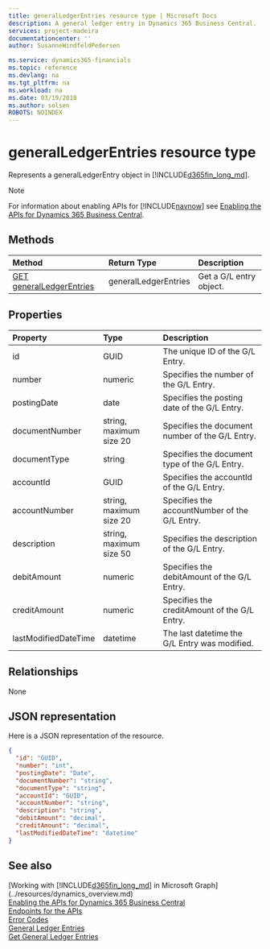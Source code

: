 ```yaml
---
title: generalLedgerEntries resource type | Microsoft Docs
description: A general ledger entry in Dynamics 365 Business Central.
services: project-madeira
documentationcenter: ''
author: SusanneWindfeldPedersen

ms.service: dynamics365-financials
ms.topic: reference
ms.devlang: na
ms.tgt_pltfrm: na
ms.workload: na
ms.date: 03/19/2018
ms.author: solsen
ROBOTS: NOINDEX
---
```


# generalLedgerEntries resource type
Represents a generalLedgerEntry object in [!INCLUDE[d365fin_long_md](../../includes/d365fin_long_md.md)].

> [!NOTE]  
> For information about enabling APIs for [!INCLUDE[navnow](../../includes/navnow_md.md)] see [Enabling the APIs for Dynamics 365 Business Central](../../enabling-apis-for-dynamics-nav.md).

## Methods

| Method       | Return Type  |Description|
|:-------------|:-------------|:----------|
|[GET generalLedgerEntries](../api/dynamics_generalledgerentries_get.md)|generalLedgerEntries|Get a G/L entry object.|

## Properties

| Property           | Type                  |Description                                  |
|:-------------------|:----------------------|:--------------------------------------------|
|id                  |GUID                   |The unique ID of the G/L Entry.              |
|number              |numeric                |Specifies the number of the G/L Entry.       |
|postingDate         |date                   |Specifies the posting date of the G/L Entry. |
|documentNumber      |string, maximum size 20|Specifies the document number of the G/L Entry.|
|documentType        |string                 |Specifies the document type of the G/L Entry.|
|accountId           |GUID                   |Specifies the accountId of the G/L Entry.    |
|accountNumber       |string, maximum size 20|Specifies the accountNumber of the G/L Entry.|
|description         |string, maximum size 50|Specifies the description of the G/L Entry.  |
|debitAmount         |numeric                |Specifies the debitAmount of the G/L Entry.  |
|creditAmount        |numeric                |Specifies the creditAmount of the G/L Entry. |
|lastModifiedDateTime|datetime               |The last datetime the G/L Entry was modified.|


## Relationships
None

## JSON representation

Here is a JSON representation of the resource.


```json
{
  "id": "GUID",
  "number": "int",
  "postingDate": "Date",
  "documentNumber": "string",
  "documentType": "string",
  "accountId": "GUID",
  "accountNumber": "string",
  "description": "string",
  "debitAmount": "decimal",
  "creditAmount": "decimal",
  "lastModifiedDateTime": "datetime"
}
```
## See also
[Working with [!INCLUDE[d365fin_long_md](../../includes/d365fin_long_md.md)] in Microsoft Graph](../resources/dynamics_overview.md)  
[Enabling the APIs for Dynamics 365 Business Central](../../enabling-apis-for-dynamics-nav.md)  
[Endpoints for the APIs](../../endpoints-apis-for-dynamics.md)  
[Error Codes](../dynamics_error_codes.md)  
[General Ledger Entries](../resources/dynamics_generalledgerentries.md)  
[Get General Ledger Entries](../api/dynamics_generalledgerentries_get.md)  